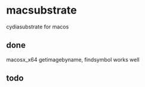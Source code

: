 # macsubstrate
cydiasubstrate for macos


## done
  macosx_x64 getimagebyname, findsymbol works well
## todo
